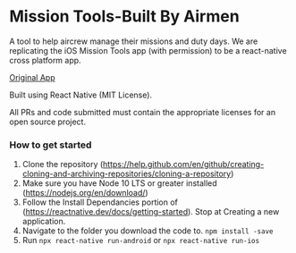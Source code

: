 # Mission Tools-Built By Airmen

A tool to help aircrew manage their missions and duty days. We are replicating the iOS Mission Tools app (with permission) to be a react-native cross platform app.

[Original App](https://missiontoolsapp.com)

Built using React Native (MIT License).

All PRs and code submitted must contain the appropriate licenses for an open source project.


### How to get started
1. Clone the repository (https://help.github.com/en/github/creating-cloning-and-archiving-repositories/cloning-a-repository)
1. Make sure you have Node 10 LTS or greater installed (https://nodejs.org/en/download/)
1. Follow the Install Dependancies portion of (https://reactnative.dev/docs/getting-started). Stop at Creating a new application. 
1. Navigate to the folder you download the code to. `npm install -save`
1. Run `npx react-native run-android` or `npx react-native run-ios`
